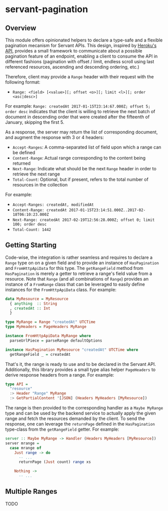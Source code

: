 # servant-pagination

## Overview

This module offers opinionated helpers to declare a type-safe and a flexible pagination
mecanism for Servant APIs. This design, inspired by [Heroku's API](https://devcenter.heroku.com/articles/platform-api-reference#ranges),
provides a small framework to communicate about a possible pagination feature of an endpoint,
enabling a client to consume the API in different fashions (pagination with offset / limit,
endless scroll using last referenced resources, ascending and descending ordering, etc.)

Therefore, client may provide a `Range` header with their request with the following format:

- `Range: <field> [<value>][; offset <o>][; limit <l>][; order <asc|desc>]`

For example: `Range: createdAt 2017-01-15T23:14:67.000Z; offset 5; order desc` indicates that
the client is willing to retrieve the next batch of document in descending order that were
created after the fifteenth of January, skipping the first 5.

As a response, the server may return the list of corresponding document, and augment the
response with 3 or 4 headers:

- `Accept-Ranges`: A comma-separated list of field upon which a range can be defined
- `Content-Range`: Actual range corresponding to the content being returned
- `Next-Range`: Indicate what should be the next `Range` header in order to retrieve the next range
- `Total-Count`: Optional, but if present, refers to the total number of resources in the collection

For example:

- `Accept-Ranges: createdAt, modifiedAt`
- `Content-Range: createdAt 2017-01-15T23:14:51.000Z..2017-02-18T06:10:23.000Z`
- `Next-Range: createdAt 2017-02-19T12:56:28.000Z; offset 0; limit 100; order desc`
- `Total-Count: 1442`

## Getting Starting

Code-wise, the integration is rather seamless and requires to declare a `Range` type on
on a given field and to provide an instance of `HasPagination` and `FromHttpApiData` for
this type. The `getRangeField` method from `HasPagination` is merely a getter to retrieve
a range's field value from a resource. Note that `Range` (and all combinations of `Range`)
provides an instance of a `FromRange` class that can be leveraged to easily define instances
for the `FromHttpApiData` class. For example:

```hs
data MyResource = MyResource
  { anything  :: String
  , createdAt :: Int
  }

type MyRange = Range "createdAt" UTCTime
type MyHeaders = PageHeaders MyRange

instance FromHttpApiData MyRange where
  parseUrlPiece = parseRange defaultOptions

instance HasPagination MyResource "createdAt" UTCTime where
  getRangeField _ = createdAt
```

That's it, the range is ready to use and to be declared in the Servant API. Additionally,
this library provides a small type alias helper `PageHeaders` to derive response headers from
a range. For example:

```hs
type API =
  "resource"
  :> Header "Range" MyRange
  :> GetPartialContent '[JSON] (Headers MyHeaders [MyResource])
```

The range is then provided to the corresponding handler as a `Maybe MyRange` type and can be
used by the backend service to actually apply the given range and fetch the resources demanded
by the client. To send the response, one can leverage the `returnPage` defined in the
`HasPagination` type-class from the `getRangeField` getter. For example:

```hs
server :: Maybe MyRange -> Handler (Headers MyHeaders [MyResource])
server mrange =
  case mrange of
    Just range -> do
      -- ...
      returnPage (Just count) range xs

    Nothing ->
      -- ...
```

## Multiple Ranges

TODO

